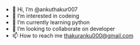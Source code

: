 - 👋 Hi, I’m @ankuthakur007
- 👀 I’m interested in codeing
- 🌱 I’m currently learning python
- 💞️ I’m looking to collaborate on developer 
- 📫 How to reach me thakuranku000@gmail.com

<!---
ankuthakur007/ankuthakur007 is a ✨ special ✨ repository because its `README.md` (this file) appears on your GitHub profile.
You can click the Preview link to take a look at your changes.
--->
